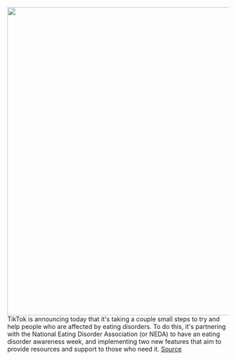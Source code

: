 <img src='https://cdn.vox-cdn.com/thumbor/55xgX2HHhwJWr1gPHcuS7Wpqu_8=/0x16:781x861/1200x800/filters:focal(318x200:442x324)/cdn.vox-cdn.com/uploads/chorus_image/image/68854019/bOBEy_ag.0.png' width='700px' /><br/>
TikTok is announcing today that it's taking a couple small steps to try and help people who are affected by eating disorders. To do this, it's partnering with the National Eating Disorder Association (or NEDA) to have an eating disorder awareness week, and implementing two new features that aim to provide resources and support to those who need it.
<a href='https://www.theverge.com/2021/2/22/22292166/tiktok-eating-disorder-support-resources-hashtags'> Source <a/>